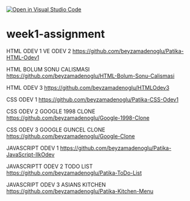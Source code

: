 [![Open in Visual Studio Code](https://classroom.github.com/assets/open-in-vscode-f059dc9a6f8d3a56e377f745f24479a46679e63a5d9fe6f495e02850cd0d8118.svg)](https://classroom.github.com/online_ide?assignment_repo_id=7349211&assignment_repo_type=AssignmentRepo)
# week1-assignment

HTML ODEV 1 VE ODEV 2 
https://github.com/beyzamadenoglu/Patika-HTML-Odev1

HTML BOLUM SONU CALISMASI 
https://github.com/beyzamadenoglu/HTML-Bolum-Sonu-Calismasi

HTML ODEV 3
https://github.com/beyzamadenoglu/HTMLOdev3

CSS ODEV 1 
https://github.com/beyzamadenoglu/Patika-CSS-Odev1

CSS ODEV 2 GOOGLE 1998 CLONE
https://github.com/beyzamadenoglu/Google-1998-Clone

CSS ODEV 3 GOOGLE GUNCEL CLONE
https://github.com/beyzamadenoglu/Google-Clone

JAVASCRIPT ODEV 1
https://github.com/beyzamadenoglu/Patika-JavaScript-IlkOdev

JAVASCRIPTT ODEV 2 TODO LIST
https://github.com/beyzamadenoglu/Patika-ToDo-List

JAVASCRIPT ODEV 3 ASIANS KITCHEN
https://github.com/beyzamadenoglu/Patika-Kitchen-Menu
